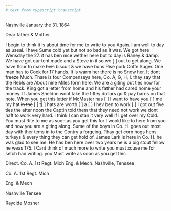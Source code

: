 ```yaml
---
# text from typescript transcript
---
```

Nashville January the 31. 1864

Dear father & Mother

I begin to think it is about time for me to write to you Again. I am well to day as useal. I have Sume cold yet but not so bad as it was. We got here Wensday the 27. it has ben nice wether here but to day is Raney & damp. We have got our tent made and a Stove in it so we [ ] out to get along. We have flour to make ~~bcis~~ biscuit & we have buns Rise pork Coffe Suger. One man has to Cook for 17 hands. It is warm her there is no Snow her. It dont freeze Much. Thare is four Compenseys here, Co. A, G, H, I. thay say that the Rebls are About nine Miles form here. We are a giting out ties now for the track. King got a letter from home and his father had cared home your money. If James Sheldon wont take the fiftey dollars go & pay barns on that note. When you get this letter if McMaster has [ ] I want to have you [ ] me my hat ~~in the~~ [ ] t[ ] hats are worth [ ] a [ ] I hev ben to work [ ] I got out five ties the after noon the Captin told them that they need not work we dont haft to work very hard. I think I can stan it very well if I get over my Cold. You must Rite to me as soon as you get this for I woold like to here from you and how you are a giting along. Sume of the boys in Co. H. goes out most day with ther tems in to the Contry a forgeing. Thay get corn hogs hens turkeys & every thing they can get hold of. James Lark is here in Co. H. he was glad to see me. He has ben here over two years he is a big stout fellow he weas 175. I Cant think of much more to write you must xcuse me for setch bad writing. you Must write as soon as you get this. 

Direct. Co. A. 1st Regt. Mich Eng. & Mech. Nashville, Tenssee

Co. A. 1st Regt. Mich

Eng. & Mech

Nashville Tensee

Raycide Mosher